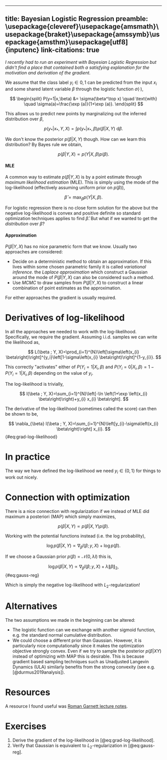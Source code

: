 -----
title: Bayesian Logistic Regression
preamble: \usepackage{cleveref}\usepackage{amsmath}\usepackage{braket}\usepackage{amssymb}\usepackage{amsthm}\usepackage[utf8]{inputenc}
link-citations: true
-----

_I recently had to run an experiment with Bayesian Logistic Regression but didn't find a place that contained both a satisfying explanation for the motivation and derivation of the gradient._

We assume that the class label $y_i\in{0,1}$ can be predicted from the input $x_i$ and some shared latent variable $\beta$ through the logistic function $\sigma(\cdot)$,

$$
\begin{split}
P(y=1|x,\beta) &= \sigma(\beta^\top x) \quad \text{with} \quad \sigma(a)=\frac{\exp (a)}{1+\exp (a)}.
\end{split}
$$

This allows us to predict new points by marginalizing out the inferred distribution over $\beta$,

$$
p(y_* | x_*, Y,X) = \int p(y_* |x_*,\beta)p(\beta|X,Y)\ \mathrm{d}\beta.
$$

We don't know the posterior $p(\beta|X,Y)$ though.
How can we learn this distribution?
By Bayes rule we obtain,

$$
p(\beta|Y,X) \propto p(Y|X,\beta)p(\beta).
$$

#### MLE
A common way to estimate $p(\beta|Y,X)$ is by a point estimate through _maximum likelihood estimation_ (MLE).
This is simply using the mode of the log-likelihood (effectively assuming uniform prior on $p(\beta)$),

$$
\hat{\beta} = \max_\beta p(Y|X,\beta).
$$

For logistic regression there is no close form solution for the above but the negative log-likelihood is convex and positive definite so standard optimization techniques applies to find $\hat{\beta}$.
But what if we wanted to get the _distribution_ over $\beta$?

#### Approximation
$P(\beta|Y,X)$ has no nice parametric form that we know.
Usually two approaches are considered:

- Decide on a deterministic method to obtain an approximation. 
  If this lives within some chosen parametric family it is called _variational inference_. 
  the _Laplace approximation_ which construct a Gaussian around the mode of $P(\beta|Y,X)$ can also be considered such a method.
- Use _MCMC_ to draw samples from $P(\beta|Y,X)$ to construct a linear combination of point estimates as the approximation.

For either approaches the gradient is usually required.

# Derivatives of log-likelihood
In all the approaches we needed to work with the log-likelihood.
Specifically, we require the gradient.
Assuming i.i.d. samples we can write the likelihood as,

$$
L(\beta ; Y, X)=\prod_{i=1}^{N}\left[\sigma\left(x_{i} \beta\right)\right]^{y_i}\left[1-\sigma\left(x_{i} \beta\right)\right]^{1-y_{i}}.
$$

This correctly "activates" either of $P(Y_i=1|X_i,\beta)$ and $P(Y_i=0|X_i,\beta)=1-P(Y_i=1|X_i,\beta)$ depending on the value of $y_i$.

The log-likelihood is trivially,

$$
l(\beta ; Y, X)=\sum_{i=1}^{N}\left[-\ln \left(1+\exp \left(x_{i} \beta\right)\right)+y_{i} x_{i} \beta\right].
$$

The derivative of the log-likelihood (sometimes called the score) can then be shown to be,

$$
\nabla_{\beta} l(\beta ; Y, X)=\sum_{i=1}^{N}\left[y_{i}-\sigma\left(x_{i} \beta\right)\right] x_{i}.
$${#eq:grad-log-likelihood}


# In practice

The way we have defined the log-likelihood we need $y_i\in \{0,1\}$ for things to work out nicely.

# Connection with optimization

There is a nice connection with regularization if we instead of MLE did maximum a posteriori (MAP) which simply maximizes,

$$
p(\beta|X,Y) \propto p(\beta|X,Y)p(\beta).
$$

Working with the potential functions instead (i.e. the log probability),

$$
\log p(\beta|X,Y) \propto \nabla_{\beta} l(\beta ; y, X) + \log p(\beta).
$$

If we choose a Gaussian prior $p(\beta) = \mathcal N(0, \lambda I)$ this is,

$$
\log p(\beta|X,Y) \propto \nabla_{\beta} l(\beta ; y, X) + \lambda \|\beta\|_2,
$${#eq:gauss-reg}

Which is simply the negative log-likelihood with $L_2$-regularization!

# Alternatives

The two assumptions we made in the beginning can be altered:

- The logistic function can we exchange with another sigmoid function, e.g. the standard normal cumulative distribution.
- We could choose a different prior than Gaussian.
  However, it is particularly nice computationally since it makes the optimization objective strongly convex.
  Even if we try to sample the posterior $p(\beta|XY)$ instead of optimizing with MAP this is desirable.
  This is because gradient based sampling techniques such as Unadjusted Langevin Dynamics (ULA) similarly benefits from the strong convexity (see e.g. [@durmus2019analysis]).

# Resources

A resource I found useful was [Roman Garnett lecture notes][1].


[1]: https://www.cse.wustl.edu/~garnett/cse515t/fall_2019/files/lecture_notes/8.pdf


# Exercises

1. Derive the gradient of the log-likelihood in [@eq:grad-log-likelihood].
2. Verify that Gaussian is equivalent to $L_2$-regularization in [@eq:gauss-reg].
